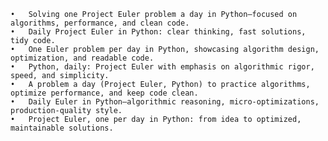 	•	Solving one Project Euler problem a day in Python—focused on algorithms, performance, and clean code.
	•	Daily Project Euler in Python: clear thinking, fast solutions, tidy code.
	•	One Euler problem per day in Python, showcasing algorithm design, optimization, and readable code.
	•	Python, daily: Project Euler with emphasis on algorithmic rigor, speed, and simplicity.
	•	A problem a day (Project Euler, Python) to practice algorithms, optimize performance, and keep code clean.
	•	Daily Euler in Python—algorithmic reasoning, micro-optimizations, production-quality style.
	•	Project Euler, one per day in Python: from idea to optimized, maintainable solutions.
 
